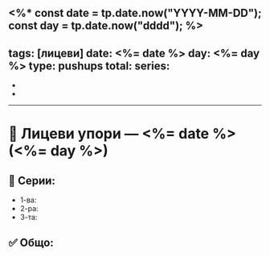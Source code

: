 <%*
const date = tp.date.now("YYYY-MM-DD");
const day = tp.date.now("dddd");
%>
---
tags: [лицеви]
date: <%= date %>
day: <%= day %>
type: pushups
total: 
series:
  - 
  - 
  - 
---

# 💪 Лицеви упори — <%= date %> (<%= day %>)

## 🔢 Серии:
- 1-ва: 
- 2-ра: 
- 3-та: 

## ✅ Общо: 
